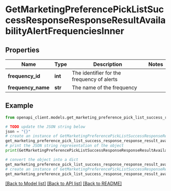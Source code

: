 # GetMarketingPreferencePickListSuccessResponseResponseResultAvailabilityAlertFrequenciesInner


## Properties

Name | Type | Description | Notes
------------ | ------------- | ------------- | -------------
**frequency_id** | **int** | The identifier for the frequency of alerts | 
**frequency_name** | **str** | The name of the frequency | 

## Example

```python
from openapi_client.models.get_marketing_preference_pick_list_success_response_response_result_availability_alert_frequencies_inner import GetMarketingPreferencePickListSuccessResponseResponseResultAvailabilityAlertFrequenciesInner

# TODO update the JSON string below
json = "{}"
# create an instance of GetMarketingPreferencePickListSuccessResponseResponseResultAvailabilityAlertFrequenciesInner from a JSON string
get_marketing_preference_pick_list_success_response_response_result_availability_alert_frequencies_inner_instance = GetMarketingPreferencePickListSuccessResponseResponseResultAvailabilityAlertFrequenciesInner.from_json(json)
# print the JSON string representation of the object
print(GetMarketingPreferencePickListSuccessResponseResponseResultAvailabilityAlertFrequenciesInner.to_json())

# convert the object into a dict
get_marketing_preference_pick_list_success_response_response_result_availability_alert_frequencies_inner_dict = get_marketing_preference_pick_list_success_response_response_result_availability_alert_frequencies_inner_instance.to_dict()
# create an instance of GetMarketingPreferencePickListSuccessResponseResponseResultAvailabilityAlertFrequenciesInner from a dict
get_marketing_preference_pick_list_success_response_response_result_availability_alert_frequencies_inner_from_dict = GetMarketingPreferencePickListSuccessResponseResponseResultAvailabilityAlertFrequenciesInner.from_dict(get_marketing_preference_pick_list_success_response_response_result_availability_alert_frequencies_inner_dict)
```
[[Back to Model list]](../README.md#documentation-for-models) [[Back to API list]](../README.md#documentation-for-api-endpoints) [[Back to README]](../README.md)


